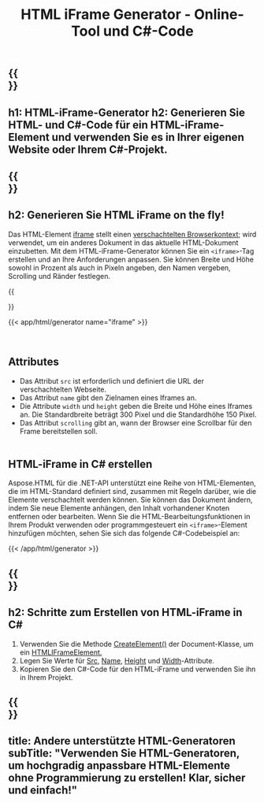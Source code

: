 ﻿---
translation: true
title: HTML iFrame Generator - Online-Tool und C#-Code
template: /templates/_template-generators-child.md
description: Erstellen Sie HTML- und C#-Code für ein Iframe-Element. Sie können es auf Ihrer Website oder in Ihrem C#-Projekt verwenden.
url: /net/generators/iframe/
platformtag: net
generator: HTML-iFrame-Generator
element: HTML-Iframe
tag: iframe
---

{{<section banner>}}
---
h1: HTML-iFrame-Generator
h2: Generieren Sie HTML- und C#-Code für ein HTML-iFrame-Element und verwenden Sie es in Ihrer eigenen Website oder Ihrem C#-Projekt.
---

{{<section overview>}}
---
h2: Generieren Sie HTML iFrame on the fly!
---

Das HTML-Element [iframe](https://html.spec.whatwg.org/multipage/iframe-embed-object.html#the-iframe-element) stellt einen [verschachtelten Browserkontext;](https://html.spec.whatwg.org/multipage/browsers.html#nested-browsing-context) wird verwendet, um ein anderes Dokument in das aktuelle HTML-Dokument einzubetten. Mit dem HTML-iFrame-Generator können Sie ein `<iframe>`-Tag erstellen und an Ihre Anforderungen anpassen. Sie können Breite und Höhe sowohl in Prozent als auch in Pixeln angeben, den Namen vergeben, Scrolling und Ränder festlegen.

{{<section plugin>}}

{{< app/html/generator name="iframe" >}}

<br>
<h2> Attributes </h2>

 - Das Attribut `src` ist erforderlich und definiert die URL der verschachtelten Webseite.
 - Das Attribut `name` gibt den Zielnamen eines Iframes an.
 - Die Attribute `width` und `height` geben die Breite und Höhe eines Iframes an. Die Standardbreite beträgt 300 Pixel und die Standardhöhe 150 Pixel.
 - Das Attribut `scrolling` gibt an, wann der Browser eine Scrollbar für den Frame bereitstellen soll.
 <br><br>

<h2> HTML-iFrame in C# erstellen</h2>

Aspose.HTML für die .NET-API unterstützt eine Reihe von HTML-Elementen, die im HTML-Standard definiert sind, zusammen mit Regeln darüber, wie die Elemente verschachtelt werden können. Sie können das Dokument ändern, indem Sie neue Elemente anhängen, den Inhalt vorhandener Knoten entfernen oder bearbeiten. Wenn Sie die HTML-Bearbeitungsfunktionen in Ihrem Produkt verwenden oder programmgesteuert ein `<iframe>`-Element hinzufügen möchten, sehen Sie sich das folgende C#-Codebeispiel an:

{{< /app/html/generator >}}

{{<section steps>}}
---
h2: Schritte zum Erstellen von HTML-iFrame in C#
---

1. Verwenden Sie die Methode [CreateElement()](https://reference.aspose.com/html/net/aspose.html.dom/document/createelement/) der Document-Klasse, um ein [HTMLIFrameElement.](https://reference.aspose.com/html/net/aspose.html/htmliframeelement/)
2. Legen Sie Werte für [Src](https://reference.aspose.com/html/net/aspose.html/htmliframeelement/src/), [Name](https://reference.aspose.com/html/net/aspose.html/htmliframeelement/name/), [Height](https://reference.aspose.com/html/net/aspose.html/htmliframeelement/height/) und [Width](https://reference.aspose.com/html/net/aspose.html/htmliframeelement/width/)-Attribute.
3. Kopieren Sie den C#-Code für den HTML-iFrame und verwenden Sie ihn in Ihrem Projekt.

{{<section other-generators>}}
---
title: Andere unterstützte HTML-Generatoren
subTitle: "Verwenden Sie HTML-Generatoren, um hochgradig anpassbare HTML-Elemente ohne Programmierung zu erstellen! Klar, sicher und einfach!"
---